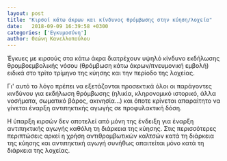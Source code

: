 ```yaml
---
layout: post
title: "Κιρσοί κάτω άκρων και κίνδυνος θρόμβωσης στην κύηση/λοχεία"
date:   2018-09-09 16:39:58 +0300
categories: ['Εγκυμοσύνη']
author: Θεώνη Κανελλοπούλου
---
```


Έγκυες με κιρσούς στα κάτω άκρα διατρέχουν υψηλό κίνδυνο εκδήλωσης θρομβοεμβολικής νόσου (θρόμβωση κάτω άκρων/πνευμονική εμβολή) ειδικά στο τρίτο τρίμηνο της κύησης και την περίοδο της λοχείας.
<!--break-->

Γι' αυτό το λόγο πρέπει να εξετάζονται προσεκτικά όλοι οι παράγοντες κινδύνου για εκδήλωση θρόμβωσης (ηλικία, κληρονομικό ιστορικό, άλλα νοσήματα, σωματικό βάρος, ακινησία...) και όποτε κρίνεται απαραίτητο να γίνεται έναρξη αντιπηκτικής αγωγής σε προφυλακτική δόση.

Η ύπαρξη κιρσών δεν αποτελεί από μόνη της ένδειξη για έναρξη αντιπηκτικής αγωγής καθόλη τη διάρκεια της κύησης. Στις περισσότερες περιπτώσεις αρκεί η χρήση αντιθρομβωτικών καλτσών κατά τη διάρκεια της κύησης και αντιπηκτική αγωγή συνήθως απαιτείται μόνο κατά τη διάρκεια της λοχείας.

